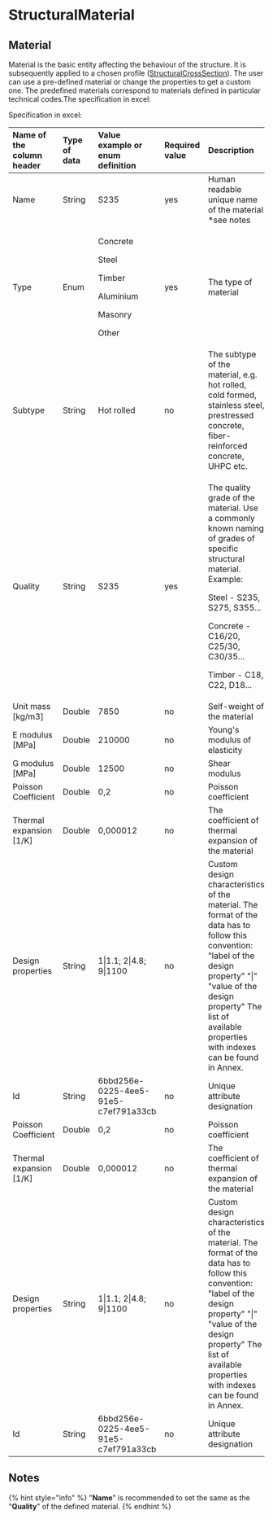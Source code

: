 # StructuralMaterial

## Material

Material is the basic entity affecting the behaviour of the structure. It is subsequently applied to a chosen profile \([StructuralCrossSection](structuralcrosssection.md)\). The user can use a pre-defined material or change the properties to get a custom one. The predefined materials correspond to materials defined in particular technical codes.The specification in excel:

Specification in excel:

<table>
  <thead>
    <tr>
      <th style="text-align:left">Name of the column header</th>
      <th style="text-align:left">Type of data</th>
      <th style="text-align:left">Value example or enum definition</th>
      <th style="text-align:left">Required value</th>
      <th style="text-align:left">Description</th>
    </tr>
  </thead>
  <tbody>
    <tr>
      <td style="text-align:left">Name</td>
      <td style="text-align:left">String</td>
      <td style="text-align:left">S235</td>
      <td style="text-align:left">yes</td>
      <td style="text-align:left">Human readable unique name of the material *see notes</td>
    </tr>
    <tr>
      <td style="text-align:left">Type</td>
      <td style="text-align:left">Enum</td>
      <td style="text-align:left">
        <p>Concrete</p>
        <p>Steel</p>
        <p>Timber</p>
        <p>Aluminium</p>
        <p>Masonry</p>
        <p>Other</p>
      </td>
      <td style="text-align:left">yes</td>
      <td style="text-align:left">The type of material</td>
    </tr>
    <tr>
      <td style="text-align:left">Subtype</td>
      <td style="text-align:left">String</td>
      <td style="text-align:left">Hot rolled</td>
      <td style="text-align:left">no</td>
      <td style="text-align:left">The subtype of the material, e.g. hot rolled, cold formed, stainless steel,
        prestressed concrete, fiber-reinforced concrete, UHPC etc.</td>
    </tr>
    <tr>
      <td style="text-align:left">Quality</td>
      <td style="text-align:left">String</td>
      <td style="text-align:left">S235</td>
      <td style="text-align:left">yes</td>
      <td style="text-align:left">
        <p>The quality grade of the material. Use a commonly known naming of grades
          of specific structural material. Example:</p>
        <p>Steel - S235, S275, S355...</p>
        <p>Concrete - C16/20, C25/30, C30/35...</p>
        <p>Timber - C18, C22, D18...</p>
      </td>
    </tr>
    <tr>
      <td style="text-align:left">Unit mass [kg/m3]</td>
      <td style="text-align:left">Double</td>
      <td style="text-align:left">7850</td>
      <td style="text-align:left">no</td>
      <td style="text-align:left">Self-weight of the material</td>
    </tr>
    <tr>
      <td style="text-align:left">E modulus [MPa]</td>
      <td style="text-align:left">Double</td>
      <td style="text-align:left">210000</td>
      <td style="text-align:left">no</td>
      <td style="text-align:left">Young&apos;s modulus of elasticity</td>
    </tr>
    <tr>
      <td style="text-align:left">G modulus [MPa]</td>
      <td style="text-align:left">Double</td>
      <td style="text-align:left">12500</td>
      <td style="text-align:left">no</td>
      <td style="text-align:left">Shear modulus</td>
    </tr>
    <tr>
      <td style="text-align:left">Poisson Coefficient</td>
      <td style="text-align:left">Double</td>
      <td style="text-align:left">0,2</td>
      <td style="text-align:left">no</td>
      <td style="text-align:left">Poisson coefficient</td>
    </tr>
    <tr>
      <td style="text-align:left">Thermal expansion [1/K]</td>
      <td style="text-align:left">Double</td>
      <td style="text-align:left">0,000012</td>
      <td style="text-align:left">no</td>
      <td style="text-align:left">The coefficient of thermal expansion of the material</td>
    </tr>
    <tr>
      <td style="text-align:left">Design properties</td>
      <td style="text-align:left">String</td>
      <td style="text-align:left">1|1.1; 2|4.8; 9|1100</td>
      <td style="text-align:left">no</td>
      <td style="text-align:left">Custom design characteristics of the material. The format of the data
        has to follow this convention: &quot;label of the design property&quot;
        &quot;|&quot; &quot;value of the design property&quot; The list of available
        properties with indexes can be found in Annex.</td>
    </tr>
    <tr>
      <td style="text-align:left">Id</td>
      <td style="text-align:left">String</td>
      <td style="text-align:left">6bbd256e-0225-4ee5-91e5-c7ef791a33cb</td>
      <td style="text-align:left">no</td>
      <td style="text-align:left">Unique attribute designation</td>
    </tr>
    <tr>
      <td style="text-align:left">Poisson Coefficient</td>
      <td style="text-align:left">Double</td>
      <td style="text-align:left">0,2</td>
      <td style="text-align:left">no</td>
      <td style="text-align:left">Poisson coefficient</td>
    </tr>
    <tr>
      <td style="text-align:left">Thermal expansion [1/K]</td>
      <td style="text-align:left">Double</td>
      <td style="text-align:left">0,000012</td>
      <td style="text-align:left">no</td>
      <td style="text-align:left">The coefficient of thermal expansion of the material</td>
    </tr>
    <tr>
      <td style="text-align:left">Design properties</td>
      <td style="text-align:left">String</td>
      <td style="text-align:left">1|1.1; 2|4.8; 9|1100</td>
      <td style="text-align:left">no</td>
      <td style="text-align:left">Custom design characteristics of the material. The format of the data
        has to follow this convention: &quot;label of the design property&quot;
        &quot;|&quot; &quot;value of the design property&quot; The list of available
        properties with indexes can be found in Annex.</td>
    </tr>
    <tr>
      <td style="text-align:left">Id</td>
      <td style="text-align:left">String</td>
      <td style="text-align:left">6bbd256e-0225-4ee5-91e5-c7ef791a33cb</td>
      <td style="text-align:left">no</td>
      <td style="text-align:left">Unique attribute designation</td>
    </tr>
  </tbody>
</table>

## Notes

{% hint style="info" %}
"**Name**" is recommended to set the same as the "**Quality**" of the defined material.
{% endhint %}

